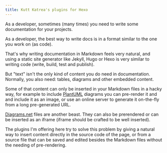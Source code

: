 ```yaml
---
title: Kutt Katrea's plugins for Hexo 
---
```


As a developer, sometimes (many times) you need to write some documentation for your projects.

As a developer, the best way to write docs is in a format similar to the one you work on (as code).

That's why writing documentation in Markdown feels very natural, and using a static site generator like Jekyll, Hugo or Hexo is very similar to writing code (write, build, test and publish).

But "text" isn't the only kind of content you do need in documentation. Normally, you also need: tables, diagrams and other embedded content.

Some of that content can only be inserted in your Markdown files in a hacky way, for example to include [PlantUML] diagrams you can pre-render it and and include it as an image, or use an online server to generate it on-the-fly from a long pre-generated URL.

[Diagrams.net] files are another beast. They can also be prerendered or can be inserted as an iframe (iframe should be crafted to be well inserted).

The plugins I'm offering here try to solve this problem by giving a natural way to insert content directly in the source code of the page, or from a source file that can be saved and edited besides the Markdown files without the needing of pre-rendering.  

[plantuml]: https://plantuml.com
[diagrams.net]: https://diagrams.net